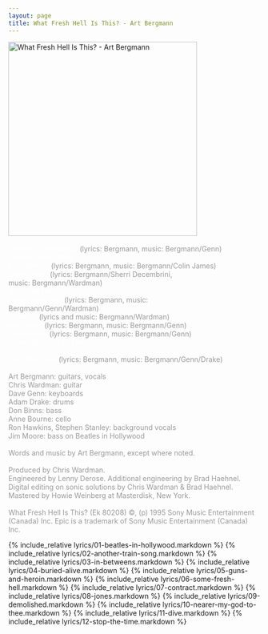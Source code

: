 ```yaml
---
layout: page
title: What Fresh Hell Is This? - Art Bergmann
---
```

<img src="images/stories/album_covers/album_descriptions/art_bergmann-what_fresh_hell_is_this.jpg" alt="What Fresh Hell Is This? - Art Bergmann" title="What Fresh Hell Is This? - Art Bergmann" style="border: 0px solid #000000; width: 377px; height: 388px" width="377" align="bottom" height="388" /><br />
<br />
<span style="color: #ffffff">Beatles in Hollywood</span><span style="color: #999999"> (lyrics: Bergmann, music: Bergmann/Genn)<br />
</span>
<span style="color: #ffffff">
Another Train Song </span><span style="color: #ffffff"><br />
</span>
<span style="color: #ffffff">
In Betweens</span><span style="color: #999999"> (lyrics: Bergmann, music: Bergmann/Colin James)<br />
</span>
<span style="color: #ffffff">
Buried Alive</span><span style="color: #999999"><span style="color: #ffffff"> </span>(lyrics: Bergmann/Sherri Decembrini, <br />
music: Bergmann/Wardman)<br />
</span>
<span style="color: #ffffff">
Guns and Heroin</span><span style="color: #ffffff"><br />
</span>
<span style="color: #999999"><span style="color: #ffffff">
Some Fresh Hell</span> </span><span style="color: #999999">(lyrics: Bergmann, music: <br />
Bergmann/Genn/Wardman)<br />
</span>
<span style="color: #ffffff">
Contract</span><span style="color: #999999"> (lyrics and music: Bergmann/Wardman)<br />
</span>
<span style="color: #ffffff">
Ms. Jones</span><span style="color: #999999"><span style="color: #ffffff"> </span>(lyrics: Bergmann, music: Bergmann/Genn)<br />
</span>
<span style="color: #ffffff">
Demolished</span><span style="color: #999999"><span style="color: #ffffff"> </span>(lyrics: Bergmann, music: Bergmann/Genn)<br />
</span>
<span style="color: #ffffff">
Nearer My God To Thee<br />
Dive<br />
Stop The Time</span><span style="color: #999999"> (lyrics: Bergmann, music: Bergmann/Genn/Drake)<br />
<br />
Art Bergmann: guitars, vocals<br />
Chris Wardman: guitar<br />
Dave Genn: keyboards<br />
Adam Drake: drums<br />
Don Binns: bass<br />
Anne Bourne: cello<br />
Ron Hawkins, Stephen Stanley: background vocals<br />
Jim Moore: bass on Beatles in Hollywood<br />
<br />
</span>
<span style="color: #999999">
Words and music by Art Bergmann</span><span style="color: #999999">, except where noted.<br />
<br />
Produced by Chris Wardman.<br />
Engineered by Lenny Derose. Additional engineering by Brad Haehnel.<br />
Digital editing on sonic solutions by Chris Wardman &amp; Brad Haehnel.<br />
Mastered by Howie Weinberg at Masterdisk, New York.<br />
<br />
What Fresh Hell Is This? (Ek 80208) &copy;, (p) 1995 Sony Music Entertainment (Canada) Inc. Epic is a trademark of Sony Music Entertainment (Canada) Inc.</span><span style="color: #999999"></span><br />

{% include_relative lyrics/01-beatles-in-hollywood.markdown %}
{% include_relative lyrics/02-another-train-song.markdown %}
{% include_relative lyrics/03-in-betweens.markdown %}
{% include_relative lyrics/04-buried-alive.markdown %}
{% include_relative lyrics/05-guns-and-heroin.markdown %}
{% include_relative lyrics/06-some-fresh-hell.markdown %}
{% include_relative lyrics/07-contract.markdown %}
{% include_relative lyrics/08-jones.markdown %}
{% include_relative lyrics/09-demolished.markdown %}
{% include_relative lyrics/10-nearer-my-god-to-thee.markdown %}
{% include_relative lyrics/11-dive.markdown %}
{% include_relative lyrics/12-stop-the-time.markdown %}
